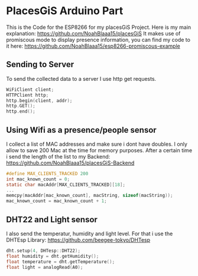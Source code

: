 # PlacesGiS Arduino Part
This is the Code for the ESP8266 for my placesGiS Project. 
Here is my main explanation: https://github.com/NoahBlaaa15/placesGiS
It makes use of promiscous mode to display presence information, you can find my code to it here: https://github.com/NoahBlaaa15/esp8266-promiscous-example

## Sending to Server
To send the collected data to a server I use http get requests.
```C
WiFiClient client;
HTTPClient http;
http.begin(client, addr);
http.GET();
http.end();
```

## Using Wifi as a presence/people sensor
I collect a list of MAC addresses and make sure i dont have doubles. I only allow to save 200 Mac at the time for memory purposes. 
After a certain time i send the length of the list to my Backend: https://github.com/NoahBlaaa15/placesGiS-Backend
```C
#define MAX_CLIENTS_TRACKED 200
int mac_known_count = 0;
static char macAddr[MAX_CLIENTS_TRACKED][18];
...
memcpy(macAddr[mac_known_count], macString, sizeof(macString));
mac_known_count = mac_known_count + 1;
```

## DHT22 and Light sensor
I also send the temperatur, humidity and light level.
For that i use the DHTEsp Library: https://github.com/beegee-tokyo/DHTesp
```C
dht.setup(4, DHTesp::DHT22);
float humidity = dht.getHumidity();
float temperature = dht.getTemperature();
float light = analogRead(A0);
```
